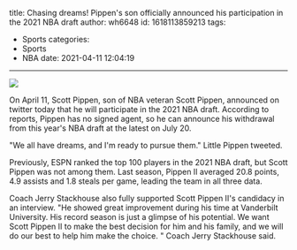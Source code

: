 title: Chasing dreams! Pippen's son officially announced his participation in the 2021 NBA draft
author: wh6648
id: 1618113859213
tags: 
- Sports
categories: 
- Sports
- NBA
date: 2021-04-11 12:04:19
---
![](https://p7.itc.cn/images01/20210411/4df38a9e149a416d935ab2694cca340c.jpeg)


On April 11, Scott Pippen, son of NBA veteran Scott Pippen, announced on twitter today that he will participate in the 2021 NBA draft. According to reports, Pippen has no signed agent, so he can announce his withdrawal from this year's NBA draft at the latest on July 20.

"We all have dreams, and I'm ready to pursue them." Little Pippen tweeted.

Previously, ESPN ranked the top 100 players in the 2021 NBA draft, but Scott Pippen was not among them. Last season, Pippen II averaged 20.8 points, 4.9 assists and 1.8 steals per game, leading the team in all three data.

Coach Jerry Stackhouse also fully supported Scott Pippen II's candidacy in an interview. "He showed great improvement during his time at Vanderbilt University. His record season is just a glimpse of his potential. We want Scott Pippen II to make the best decision for him and his family, and we will do our best to help him make the choice. " Coach Jerry Stackhouse said.

